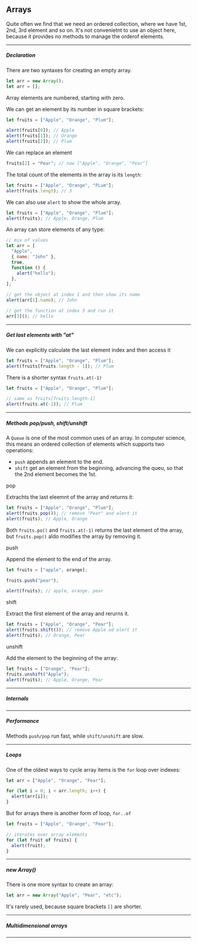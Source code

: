 <h2>Arrays</h2>

Quite often we find that we need an ordered collection, where we have 1st, 2nd, 3rd element and so on.
It's not convenietnt to use an object here, because it provides no methods to manage the orderof elements.

---

<h5>Declaration</h5>

There are two syntaxes for creating an empty array.

```js
let arr = new Array();
let arr = [];
```

Array elements are numbered, starting with zero.

We can get an element by its number in square brackets:

```js
let fruits = ["Apple", "Orange", "Plum"];

alert(fruits[0]); // Apple
alert(fruits[1]); // Orange
alert(fruits[2]); // Plum
```

We can replace an element

```js
fruits[2] = "Pear"; // now ["Apple", "Orange", "Pear"]
```

The total count of the elements in the array is its `length`:

```js
let fruits = ["Apple", "Orange", "PLum"];
alert(fruits.lengt); // 3
```

We can also use `alert` to show the whole array.

```js
let fruits = ["Apple", "Orange", "Plum"];
alert(fruits); // Apple, Orange, Plum
```

An array can store elements of any type:

```js
// mix of values
let arr = [
  "Apple",
  { name: "John" },
  true,
  function () {
    alert("hello");
  },
];

// get the object at index 1 and then show its name
alert(arr[1].name); // John

// get the function at index 3 and run it
arr[3](); // hello
```

---

<h5>Get last elements with "at"</h5>

We can explicitly calculate the last element index and then access it

```js
let fruits = ["Apple", "Orange", "Plum"];
alert(fruits[fruits.length - 1]); // Plum
```

There is a shorter syntax `fruits.at(-1)`

```js
let fruits = ["Apple", "Orange", "Plum"];

// same as fruits[fruits.length-1]
alert(fruits.at(-1)); // Plum
```

---

<h5>Methods pop/push, shift/unshift</h5>

A `Queue` is one of the most common uses of an array. In computer science, this means an ordered collection of elements which supports two operations:

- `push` appends an element to the end.
- `shift` get an element from the beginning, advancing the queu, so that the 2nd element becomes the 1st.

<p>pop</p>

Extrachts the last eleemnt of the array and returns it:

```js
let fruits = ["Apple", "Orange", "Plum"];
alert(fruits.pop()); // remove "Pear" and alert it
alert(fruits); // Apple, Orange
```

Both `fruits.po()` and `fruits.at(-1)` returns the last element of the array, but `fruits.pop()` aldo modifies the array by removing it.

<p>push</p>

Append the element to the end of the array.

```js
let fruits = ["apple", orange];

fruits.push("pear");

alert(fruits); // apple, orange. pear
```

<p>shift</p>

Extract the first element of the array and rerurns it.

```js
let fruits = ["Apple", "Orange", "Pear"];
alert(fruits.shift()); // remove Apple ad alert it
alert(fruits); // Orange, Pear
```

<p>unshift</p>

Add the element to the beginning of the array:

```js
let fruits = ["Orange", "Pear"];
fruits.unshift("Apple");
alert(fruits); // Apple, Orange, Pear
```

---

<h5>Internals</h5>

---

<h5>Performance</h5>

Methods `push/pop` run fast, while `shift/unshift` are slow.

---

<h5>Loops</h5>

One of the oldest ways to cycle array items is the `for` loop over indexes:

```js
let arr = ["Apple", "Orange", "Pear"];

for (let i = 0; i < arr.length; i++) {
  alert(arr[i]);
}
```

But for arrays there is another form of loop, `for..of`

```js
let fruits = ["Apple", "Orange", "Pear"];

// iterates over array elements
for (let fruit of fruits) {
  alert(fruit);
}
```

---

<h5>new Array()</h5>

There is one more syntax to create an array:

```js
let arr = new Array("Apple", "Pear", "etc");
```

It's rarely used, because square brackets `[]` are shorter.

---

<h5>Multidimensional  arrays</h5>

---

